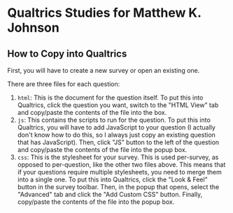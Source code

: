 # Qualtrics Studies for Matthew K. Johnson

## How to Copy into Qualtrics

First, you will have to create a new survey or open an existing one.

There are three files for each question:
1. `html`:  This is the document for the question itself.  To put this into Qualtrics, click the question you want, switch to the "HTML View" tab and copy/paste the contents of the file into the box.
2. `js`:  This contains the scripts to run for the question.  To put this into Qualtrics, you will have to add JavaScript to your question (I actually don't know how to do this, so I always just copy an existing question that has JavaScript).  Then, click "JS" button to the left of the question and copy/paste the contents of the file into the popup box.
3. `css`:  This is the stylesheet for your survey.  This is used per-survey, as opposed to per-question, like the other two files above.  This means that if your questions require multiple stylesheets, you need to merge them into a single one.  To put this into Qualtrics, click the "Look & Feel" button in the survey toolbar.  Then, in the popup that opens, select the "Advanced" tab and click the "Add Custom CSS" button.  Finally, copy/paste the contents of the file into the popup box.
